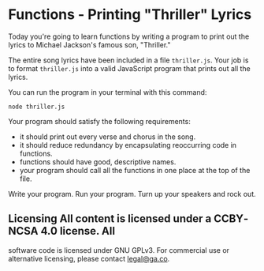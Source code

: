 # Functions - Printing "Thriller" Lyrics

Today you're going to learn functions by writing a program to print out the
lyrics to Michael Jackson's famous son, "Thriller."

The entire song lyrics have been included in a file `thriller.js`.
Your job is to format `thriller.js` into a valid JavaScript program that prints
out all the lyrics.

You can run the program in your terminal with this command:

```
node thriller.js
```

Your program should satisfy the following requirements:
- it should print out every verse and chorus in the song.
- it should reduce redundancy by encapsulating reoccurring code in functions.
- functions should have good, descriptive names.
- your program should call all the functions in one place at the top of the
  file.

Write your program. Run your program. Turn up your speakers and rock out.

## Licensing All content is licensed under a CC­BY­NC­SA 4.0 license.  All
software code is licensed under GNU GPLv3. For commercial use or alternative
licensing, please contact legal@ga.co.

